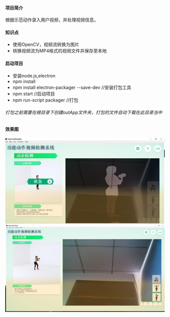 #### 项目简介
根据示范动作录入用户视频，并处理视频信息。
#### 知识点
* 使用OpenCV，视频流转换为图片
* 转换视频流为MP4格式的视频文件并保存至本地
#### 启动项目
* 安装node.js,electron
* npm install
* npm install electron-packager --save-dev  //安装打包工具
* npm start  //启动项目
* npm run-script packager  //打包
###### 打包之前需要在根目录下创建outApp文件夹，打包的文件自动下载在此目录当中

#### 效果图
![](https://github.com/ThreeAuFeb/Rehabilitation/blob/master/1.jpg)
![](https://github.com/ThreeAuFeb/Rehabilitation/blob/master/2.jpg)
